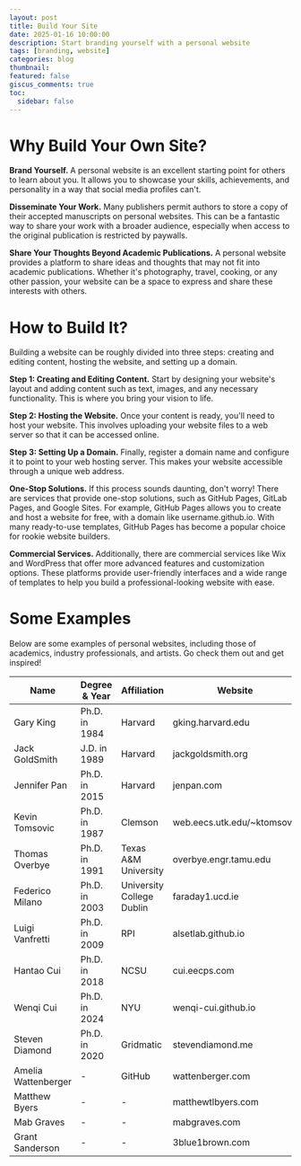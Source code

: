 ```yaml
---
layout: post
title: Build Your Site
date: 2025-01-16 10:00:00
description: Start branding yourself with a personal website
tags: [branding, website]
categories: blog
thumbnail:
featured: false
giscus_comments: true
toc:
  sidebar: false
---
```


# Why Build Your Own Site?

**Brand Yourself.**
A personal website is an excellent starting point for others to learn about you. It allows you to showcase your skills, achievements, and personality in a way that social media profiles can't.

**Disseminate Your Work.**
Many publishers permit authors to store a copy of their accepted manuscripts on personal websites. This can be a fantastic way to share your work with a broader audience, especially when access to the original publication is restricted by paywalls.

**Share Your Thoughts Beyond Academic Publications.**
A personal website provides a platform to share ideas and thoughts that may not fit into academic publications. Whether it's photography, travel, cooking, or any other passion, your website can be a space to express and share these interests with others.

# How to Build It?

Building a website can be roughly divided into three steps: creating and editing content, hosting the website, and setting up a domain.

**Step 1: Creating and Editing Content.**
Start by designing your website's layout and adding content such as text, images, and any necessary functionality. This is where you bring your vision to life.

**Step 2: Hosting the Website.**
Once your content is ready, you'll need to host your website. This involves uploading your website files to a web server so that it can be accessed online.

**Step 3: Setting Up a Domain.**
Finally, register a domain name and configure it to point to your web hosting server. This makes your website accessible through a unique web address.

**One-Stop Solutions.**
If this process sounds daunting, don't worry! There are services that provide one-stop solutions, such as GitHub Pages, GitLab Pages, and Google Sites. For example, GitHub Pages allows you to create and host a website for free, with a domain like username.github.io. With many ready-to-use templates, GitHub Pages has become a popular choice for rookie website builders.

**Commercial Services.**
Additionally, there are commercial services like Wix and WordPress that offer more advanced features and customization options. These platforms provide user-friendly interfaces and a wide range of templates to help you build a professional-looking website with ease.

# Some Examples

Below are some examples of personal websites, including those of academics, industry professionals, and artists. Go check them out and get inspired!

| Name                | Degree & Year | Affiliation               | Website                     |
| ------------------- | ------------- | ------------------------- | --------------------------- |
| Gary King           | Ph.D. in 1984 | Harvard                   | gking.harvard.edu           |
| Jack GoldSmith      | J.D. in 1989  | Harvard                   | jackgoldsmith.org           |
| Jennifer Pan        | Ph.D. in 2015 | Harvard                   | jenpan.com                  |
| Kevin Tomsovic      | Ph.D. in 1987 | Clemson                   | web.eecs.utk.edu/~ktomsovi/ |
| Thomas Overbye      | Ph.D. in 1991 | Texas A&M University      | overbye.engr.tamu.edu       |
| Federico Milano     | Ph.D. in 2003 | University College Dublin | faraday1.ucd.ie             |
| Luigi Vanfretti     | Ph.D. in 2009 | RPI                       | alsetlab.github.io          |
| Hantao Cui          | Ph.D. in 2018 | NCSU                      | cui.eecps.com               |
| Wenqi Cui           | Ph.D. in 2024 | NYU                       | wenqi-cui.github.io         |
| Steven Diamond      | Ph.D. in 2020 | Gridmatic                 | stevendiamond.me            |
| Amelia Wattenberger | -             | GitHub                    | wattenberger.com            |
| Matthew Byers       | -             | -                         | matthewtlbyers.com          |
| Mab Graves          | -             | -                         | mabgraves.com               |
| Grant Sanderson     | -             | -                         | 3blue1brown.com             |
